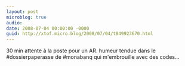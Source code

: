 ```yaml
---
layout: post
microblog: true
audio: 
date: 2008-07-04 00:00:00 -0000
guid: http://xtof.micro.blog/2008/07/04/t849923670.html
---
```

30 min attente à la poste pour un AR. humeur tendue dans le #dossierpaperasse de #monabanq qui m'embrouille avec des codes...
